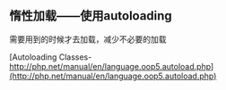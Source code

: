 惰性加载——使用autoloading
---

需要用到的时候才去加载，减少不必要的加载


[Autoloading Classes-http://php.net/manual/en/language.oop5.autoload.php](http://php.net/manual/en/language.oop5.autoload.php)
